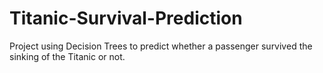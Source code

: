 # Titanic-Survival-Prediction
Project using Decision Trees to predict whether a passenger survived the sinking of the Titanic or not.
